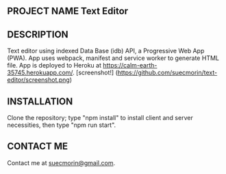 ## PROJECT NAME Text Editor 

## DESCRIPTION  
Text editor using indexed Data Base (idb) API, a Progressive Web App (PWA). App uses webpack,  manifest and service worker to generate HTML file. App is deployed to Heroku at https://calm-earth-35745.herokuapp.com/.
[screenshot!] (https://github.com/suecmorin/text-editor/screenshot.png)


## INSTALLATION   
Clone the repository; type "npm install" to install client and server necessities, then type "npm run start".

## CONTACT ME
Contact me at suecmorin@gmail.com.
